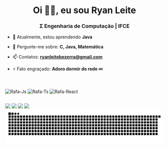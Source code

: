<h1 align="center">Oi 👋🏻, eu sou Ryan Leite</h1>
<h3 align="center">Σ Engenharia de Computação | IFCE</h3>

- 🌱 Atualmente, estou aprendendo **Java**

- 💬 Pergunte-me sobre: **C, Java, Matemática**

- 📫 Contatos: **ryanleitebezerra@gmail.com**

- ⚡ Fato engraçado: **Adoro dormir de rede 💤**

##

<div style="display: inline_block"><br>
  <img align="center" alt="Rafa-Js" height="35" width="45" src="https://cdn.jsdelivr.net/gh/devicons/devicon/icons/c/c-original.svg">
  <img align="center" alt="Rafa-Ts" height="35" width="45" src="https://cdn.jsdelivr.net/gh/devicons/devicon/icons/java/java-original.svg">
  <img align="center" alt="Rafa-React" height="35" width="45" src="https://cdn.jsdelivr.net/gh/devicons/devicon/icons/photoshop/photoshop-plain.svg">
  
  ##
 
<div> 
  <a href="https://instagram.com/ryanleite__" target="_blank"><img src="https://img.shields.io/badge/-Instagram-%23E4405F?style=for-the-badge&logo=instagram&logoColor=white" target="_blank"></a>
  <a href="https://fb.com/rian.leiteb" target="_blank"><img src="https://img.shields.io/badge/Facebook-1877F2?style=for-the-badge&logo=facebook&logoColor=white" target="_blank"></a> 
  <a href = "mailto:ryanleitebezerra@gmail.com"><img src="https://img.shields.io/badge/-Gmail-%23333?style=for-the-badge&logo=gmail&logoColor=white" target="_blank"></a>
  <a href="https://linkedin.com/in/ryan-leite-bezerra-307990290" target="_blank"><img src="https://img.shields.io/badge/-LinkedIn-%230077B5?style=for-the-badge&logo=linkedin&logoColor=white" target="_blank"></a>

<picture>
  <source media="(prefers-color-scheme: dark)" srcset="https://raw.githubusercontent.com/RyanLeiteBezerra/RyanLeiteBezerra/output/github-contribution-grid-snake-dark.svg">
  <source media="(prefers-color-scheme: light)" srcset="https://raw.githubusercontent.com/RyanLeiteBezerra/RyanLeiteBezerra/output/github-contribution-grid-snake.svg">
  <img alt="github contribution grid snake animation" src="https://raw.githubusercontent.com/RyanLeiteBezerra/RyanLeiteBezerra/output/github-contribution-grid-snake.svg">
</picture>
